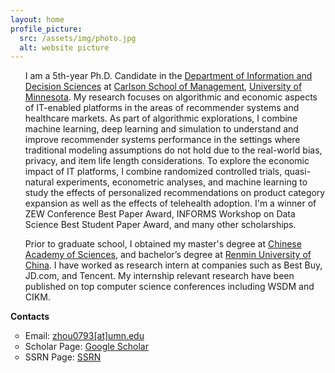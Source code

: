 ```yaml
---
layout: home
profile_picture:
  src: /assets/img/photo.jpg
  alt: website picture
---
```


<!-- <strong>Education</strong>
<ul>
<li style="list-style-type:circle;font-size:14px">Ph.D. Candidate, Department of Information & Decision Sciences, University of Minnesota (2017 - Present).</li>
<li style="list-style-type:circle;font-size:14px">M.S. in Computer Science, Chinese Academy of Sciences (2014 - 2017).</li>
<li style="list-style-type:circle;font-size:14px">B. Eng. in Information Security, Renmin University of China (2010 - 2014).</li>
<li style="list-style-type:circle;font-size:14px">Exchange Student, City University of Hong Kong (9/2012-12/2013).</li>
</ul> -->

<ul>
	I am a 5th-year Ph.D. Candidate in the <a href="https://carlsonschool.umn.edu/departments/information-decision-sciences-department" target="_blank">Department of Information and Decision Sciences</a> at <a href="https://carlsonschool.umn.edu/" target="_blank">Carlson School of Management</a>, <a href="https://twin-cities.umn.edu/" target="_blank">University of Minnesota</a>. My research focuses on algorithmic and economic aspects of IT-enabled platforms in the areas of recommender systems and healthcare markets. As part of algorithmic explorations, I combine machine learning, deep learning and simulation to understand and improve recommender systems performance in the settings where traditional modeling assumptions do not hold due to the real-world bias, privacy, and item life length considerations. To explore the economic impact of IT platforms, I combine randomized controlled trials, quasi-natural experiments, econometric analyses, and machine learning to study the effects of personalized recommendations on product category expansion as well as the effects of telehealth adoption. I'm a winner of ZEW Conference Best Paper Award, INFORMS Workshop on Data Science Best Student Paper Award, and many other scholarships.
</ul>

<ul>
	Prior to graduate school, I obtained my master's degree at <a href="https://english.cas.cn/" target="_blank">Chinese Academy of Sciences</a>, and bachelor’s degree at <a href="https://www.ruc.edu.cn/en" target="_blank">Renmin University of China</a>. I have worked as research intern at companies such as Best Buy, JD.com, and Tencent. My internship relevant research have been published on top computer science conferences including WSDM and CIKM.
</ul>

<!-- <strong>Research Interest</strong>
<ul>
<li style="list-style-type:circle;font-size:14px"><strong>Topics: </strong>Recommender Systems, E-commerce, Privacy, Telehealth, Economic Impact of AI, Customer Lifetime Value, Category Expansion</li>
<li style="list-style-type:circle;font-size:14px"><strong>Methodologies: </strong>Machine Learning, Deep Learning, Simulation, Field Experiments, Econometrics</li>
</ul> -->

<!-- <strong>Academic Experience</strong>
<ul>
<li style="list-style-type:circle;font-size:14px"><strong>Instructor</strong> IDSc 4444 Descriptive and Predictive Analytics (Fall 2019, Fall 2020)</li>
</ul> -->

<strong>Contacts</strong>
<ul>
<li style="list-style-type:circle;font-size:14px">Email: <a href="mailto:zhou0793@umn.edu" target="_blank">zhou0793[at]umn.edu</a></li>
<li style="list-style-type:circle;font-size:14px">Scholar Page: <a href="https://scholar.google.com/citations?user=E28GeEIAAAAJ&hl=en&authuser=1" target="_blank">Google Scholar</a></li>
<li style="list-style-type:circle;font-size:14px">SSRN Page: <a href="https://privpapers.ssrn.com/sol3/cf_dev/AbsByAuth.cfm?per_id=4277569" target="_blank">SSRN</a></li>
</ul>